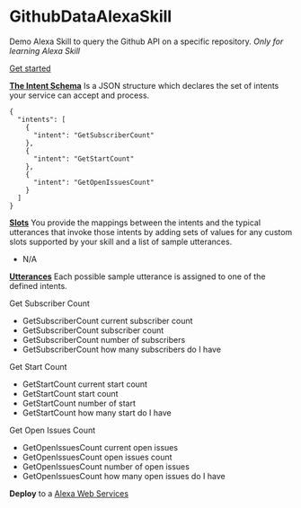 # GithubDataAlexaSkill
Demo Alexa Skill to query the Github API on a specific repository. *Only for learning Alexa Skill* 

[Get started](https://developer.amazon.com/public/solutions/alexa)


**[The Intent Schema](https://developer.amazon.com/public/solutions/alexa/alexa-skills-kit/docs/defining-the-voice-interface#h2_intents)**
Is a JSON structure which declares the set of intents your service can accept and process.
```
{
  "intents": [
    {
      "intent": "GetSubscriberCount"
    },
    {
      "intent": "GetStartCount"
    },
    {
      "intent": "GetOpenIssuesCount"
    }
  ]
}
```


**[Slots](https://developer.amazon.com/public/solutions/alexa/alexa-skills-kit/docs/defining-the-voice-interface#h2_speech_input)**
You provide the mappings between the intents and the typical utterances that invoke those intents by adding sets of values for any custom slots supported by your skill and a list of sample utterances.
* N/A


**[Utterances](https://developer.amazon.com/public/solutions/alexa/alexa-skills-kit/docs/defining-the-voice-interface#h2_sample_utterances)**
Each possible sample utterance is assigned to one of the defined intents.

Get Subscriber Count
* GetSubscriberCount current subscriber count
* GetSubscriberCount subscriber count
* GetSubscriberCount number of subscribers
* GetSubscriberCount how many subscribers do I have

Get Start Count
* GetStartCount current start count
* GetStartCount start count
* GetStartCount number of start
* GetStartCount how many start do I have

Get Open Issues Count
* GetOpenIssuesCount current open issues
* GetOpenIssuesCount open issues count
* GetOpenIssuesCount number of open issues 
* GetOpenIssuesCount how many open issues do I have 


**Deploy** to a 
[Alexa Web Services](https://aws.amazon.com/alexa/)

